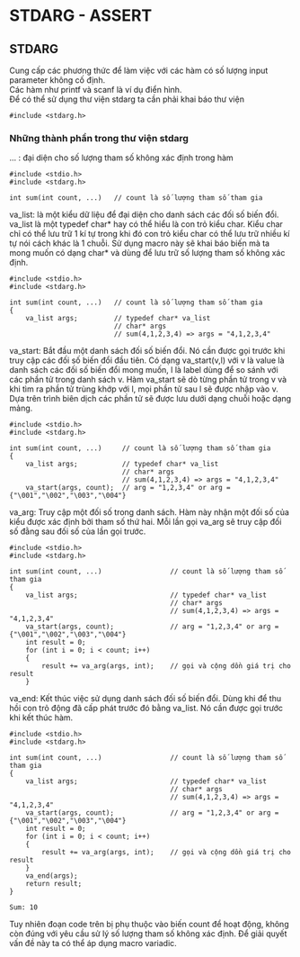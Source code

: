 # STDARG - ASSERT
## STDARG
Cung cấp các phương thức để làm việc với các hàm có số lượng input parameter không cố định.\
Các hàm như printf và scanf là ví dụ điển hình.\
Để có thể sử dụng thư viện stdarg ta cần phải khai báo thư viện
~~~
#include <stdarg.h>
~~~
### Những thành phần trong thư viện stdarg
 ... : đại diện cho số lượng tham số không xác định trong hàm
~~~
#include <stdio.h>
#include <stdarg.h>

int sum(int count, ...)   // count là số lượng tham số tham gia
~~~
va_list: là một kiểu dữ liệu để đại diện cho danh sách các đối số biến đổi. va_list là một typedef char* hay có thể hiểu là con trỏ kiểu char. Kiểu char chỉ có thể lưu trữ 1 kí tự trong khi đó con trỏ kiểu char có thể lưu trữ nhiều kí tự nói cách khác là 1 chuỗi. Sử dụng macro này sẽ khai báo biến mà ta mong muốn có dạng char* và dùng để lưu trữ số lượng tham số không xác định.
~~~
#include <stdio.h>
#include <stdarg.h>

int sum(int count, ...)   // count là số lượng tham số tham gia
{
    va_list args;         // typedef char* va_list
                          // char* args
                          // sum(4,1,2,3,4) => args = "4,1,2,3,4"
~~~
va_start: Bắt đầu một danh sách đối số biến đổi. Nó cần được gọi trước khi truy cập các đối số biến đổi đầu tiên. Có dạng va_start(v,l) với v là value là danh sách các đối số biến đổi mong muốn, l là label dùng để so sánh với các phần tử trong danh sách v. Hàm va_start sẽ dò từng phần tử trong v và khi tìm ra phần tử trùng khớp với l, mọi phần tử sau l sẽ được nhập vào v. Dựa trên trình biên dịch các phần tử sẽ được lưu dưới dạng chuỗi hoặc dạng mảng.
~~~
#include <stdio.h>
#include <stdarg.h>

int sum(int count, ...)     // count là số lượng tham số tham gia
{
    va_list args;           // typedef char* va_list
                            // char* args
                            // sum(4,1,2,3,4) => args = "4,1,2,3,4"
    va_start(args, count);  // arg = "1,2,3,4" or arg = {"\001","\002","\003","\004"} 
~~~
va_arg: Truy cập một đối số trong danh sách. Hàm này nhận một đối số của kiểu được xác định bởi tham số thứ hai. Mỗi lần gọi va_arg sẽ truy cập đối số đằng sau đối số của lần gọi trước.
~~~
#include <stdio.h>
#include <stdarg.h>

int sum(int count, ...)                 // count là số lượng tham số tham gia
{
    va_list args;                       // typedef char* va_list
                                        // char* args
                                        // sum(4,1,2,3,4) => args = "4,1,2,3,4"
    va_start(args, count);              // arg = "1,2,3,4" or arg = {"\001","\002","\003","\004"}
    int result = 0;         
    for (int i = 0; i < count; i++)
    {
        result += va_arg(args, int);    // gọi và cộng dồn giá trị cho result
    }
~~~
va_end: Kết thúc việc sử dụng danh sách đối số biến đổi. Dùng khi để thu hồi con trỏ động đã cấp phát trước đó bằng va_list. Nó cần được gọi trước khi kết thúc hàm.
~~~
#include <stdio.h>
#include <stdarg.h>

int sum(int count, ...)                 // count là số lượng tham số tham gia
{
    va_list args;                       // typedef char* va_list
                                        // char* args
                                        // sum(4,1,2,3,4) => args = "4,1,2,3,4"
    va_start(args, count);              // arg = "1,2,3,4" or arg = {"\001","\002","\003","\004"}
    int result = 0;         
    for (int i = 0; i < count; i++)
    {
        result += va_arg(args, int);    // gọi và cộng dồn giá trị cho result
    }
    va_end(args);
    return result;
}
~~~
~~~
Sum: 10
~~~
Tuy nhiên đoạn code trên bị phụ thuộc vào biến count để hoạt động, không còn đúng với yêu cầu sử lý số lượng tham số không xác định. Để giải quyết vấn đề này ta có thể áp dụng macro variadic.

